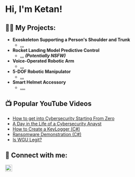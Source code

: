 <h1>Hi, I'm Ketan!

<h2>👨‍💻 My Projects:</h2>

- <b>Exoskeleton Supporting a Person's Shoulder and Trunk</b>
  - [...](https://github.com/gfe)
- <b>Rocket Landing Model Predictive Control</b>
  - [...](https://github.com/ergw) <b><i>(Potentially NSFW)</b></i>
- <b>Voice-Operated Robotic Arm</b>
  - [...](https://github.com/jmb)
- <b>5-DOF Robotic Manipulator</b>
  - [...](https://github.com/jgtf)
- <b>Smart Helmet Accessory</b>
  - [....](https://github.com/gefd)

<h2>📺 Popular YouTube Videos</h2>

- [How to get into Cybersecurity Starting From Zero](https://www.youtube.com/watch?v=a83ASGn_V_s)
- [A Day in the Life of a Cybersecurity Anayst](https://www.youtube.com/watch?v=uHy3oM7NnoU)
- [How to Create a KeyLogger (C#)](https://www.youtube.com/watch?v=N-L9hklSlNk)
- [Ransomware Demonstration (C#)](https://www.youtube.com/watch?v=OfvdQeh79s0)
- [Is WGU Legit?](https://www.youtube.com/watch?v=E2MwRWxDBkA)

<h2> 🤳 Connect with me:</h2>

[<img align="left" alt="JoshMadakor | LinkedIn" width="22px" src="https://cdn.jsdelivr.net/npm/simple-icons@v3/icons/linkedin.svg" />][linkedin]

[linkedin]: [https://linkedin.com/in/joshmadakor](https://www.linkedin.com/in/ketannehete/)
